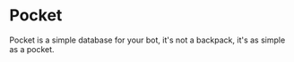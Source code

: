# Pocket

  Pocket is a simple database for your bot, it's not a backpack, it's as simple as a pocket.
  
  
